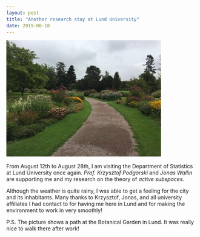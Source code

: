 ```yaml
---
layout: post
title: "Another research stay at Lund University"
date: 2019-08-18
---
```


<img src="/assets/images/lund-botgard.jpg" class="img-left no-margin-top"/>

From August 12th to August 28th, I am visiting the Department of Statistics at Lund University once again.
_Prof. Krzysztof Podgórski_ and _Jonas Wallin_ are supporting me and my research on the theory of _active subspaces_.

Although the weather is quite rainy, I was able to get a feeling for the city and its inhabitants. Many thanks to Krzysztof, Jonas, and all university affiliates I had contact to for having me here in Lund and for making the environment to work in very smoothly!

P.S. The picture shows a path at the Botanical Garden in Lund.
It was really nice to walk there after work!

